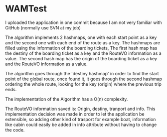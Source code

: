WAMTest
====

I uploaded the application in one commit because I am not very familiar with GitHub (normally use SVN at my job)

The algorithm implements 2 hashmaps, one with each start point as a key and the second one with each end of the route as a key. The hashmaps are filled using the information of the boarding tickets, 
The first hash map has the destiny of the boarding ticket as a key and the RouteVO information as a value.
The second hash map has the origin of the boarding ticket as a key and the RouteVO information as a value.

The algorithm goes through the 'destiny hashmap' in order to find the start point of the global route, once found it, it goes through the second hashmap ordering the whole route, looking for the key (origin) where the previous trip ends.

The implementation of the Algorithm has a O(n) complexity.

The RouteVO information saved is: Origin, destiny, tranport and info. This implementation decision was made in order to let the application be extensible, so adding other kind of trasport for example boat, information like cabin could easily be added in info attribute without having to change the code.
